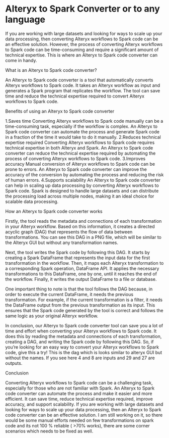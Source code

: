 # Alteryx to Spark Converter or to any language


If you are working with large datasets and looking for ways to scale up your data processing, then converting Alteryx workflows to Spark code can be an effective solution. However, the process of converting Alteryx workflows to Spark code can be time-consuming and require a significant amount of technical expertise. This is where an Alteryx to Spark code converter can come in handy.


What is an Alteryx to Spark code converter?

An Alteryx to Spark code converter is a tool that automatically converts Alteryx workflows to Spark code. It takes an Alteryx workflow as input and generates a Spark program that replicates the workflow. The tool can save time and reduce the technical expertise required to convert Alteryx workflows to Spark code.

Benefits of using an Alteryx to Spark code converter

   1.Saves time Converting Alteryx workflows to Spark code manually can be a time-consuming task, especially if the workflow is complex. An Alteryx to Spark code converter can automate the process and generate Spark code in a fraction of the time it would take to do it manually.
    2.Reduces technical expertise required Converting Alteryx workflows to Spark code requires technical expertise in both Alteryx and Spark. An Alteryx to Spark code converter can reduce the technical expertise required by automating the process of converting Alteryx workflows to Spark code.
    3.Improves accuracy Manual conversion of Alteryx workflows to Spark code can be prone to errors. An Alteryx to Spark code converter can improve the accuracy of the conversion by automating the process and reducing the risk of human errors.
    4.Supports scalability An Alteryx to Spark code converter can help in scaling up data processing by converting Alteryx workflows to Spark code. Spark is designed to handle large datasets and can distribute the processing load across multiple nodes, making it an ideal choice for scalable data processing.

How an Alteryx to Spark code converter works

Firstly, the tool reads the metadata and connections of each transformation in your Alteryx workflow. Based on this information, it creates a directed acyclic graph (DAG) that represents the flow of data between transformations. You can see this DAG in a PNG file, which will be similar to the Alteryx GUI but without any transformation names.

Next, the tool writes the Spark code by following this DAG. It starts by creating a Spark DataFrame that represents the input data for the first transformation in the workflow. Then, it maps each Alteryx transformation to a corresponding Spark operation, DataFrame API. It applies the necessary transformations to this DataFrame, one by one, until it reaches the end of the workflow. Finally, it writes the output DataFrame to a file or database.

One important thing to note is that the tool follows the DAG because, in order to execute the current DataFrame, it needs the previous transformation. For example, if the current transformation is a filter, it needs the DataFrame output from the previous transformation as its input. This ensures that the Spark code generated by the tool is correct and follows the same logic as your original Alteryx workflow.

In conclusion, our Alteryx to Spark code converter tool can save you a lot of time and effort when converting your Alteryx workflows to Spark code. It does this by reading the metadata and connections of each transformation, creating a DAG, and writing the Spark code by following this DAG. So, if you’re looking for an easy way to convert your Alteryx workflows to Spark code, give this a try!
This is the dag which is looks similar to alteryx GUI but without the names. If you see here 4 and 8 are inputs and 29 and 27 are outputs.

Conclusion

Converting Alteryx workflows to Spark code can be a challenging task, especially for those who are not familiar with Spark. An Alteryx to Spark code converter can automate the process and make it easier and more efficient. It can save time, reduce technical expertise required, improve accuracy, and support scalability. If you are working with large datasets and looking for ways to scale up your data processing, then an Alteryx to Spark code converter can be an effective solution. I am still working on it, so there would be some manual efforts needed on few transformations on spark code and its not 100 % reliable ( >70% works), there are some corner scenarios which needs to be fixed as well.
